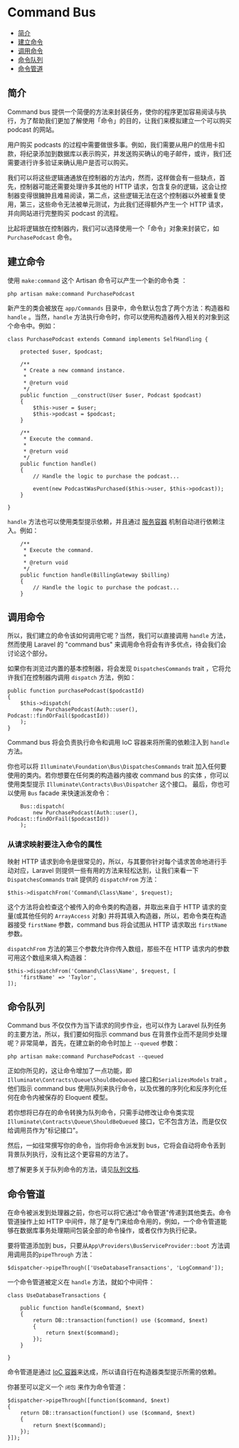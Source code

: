 # Command Bus

- [简介](#introduction)
- [建立命令](#creating-commands)
- [调用命令](#dispatching-commands)
- [命令队列](#queued-commands)
- [命令管道](#command-pipeline)

<a name="introduction"></a>
## 简介

Command bus 提供一个简便的方法来封装任务，使你的程序更加容易阅读与执行，为了帮助我们更加了解使用「命令」的目的，让我们来模拟建立一个可以购买 podcast 的网站。

用户购买 podcasts 的过程中需要做很多事。例如，我们需要从用户的信用卡扣款，将纪录添加到数据库以表示购买，并发送购买确认的电子邮件，或许，我们还需要进行许多验证来确认用户是否可以购买。

我们可以将这些逻辑通通放在控制器的方法内，然而，这样做会有一些缺点，首先，控制器可能还需要处理许多其他的 HTTP 请求，包含复杂的逻辑，这会让控制器变得很臃肿且难易阅读，第二点，这些逻辑无法在这个控制器以外被重复使用，第三，这些命令无法被单元测试，为此我们还得额外产生一个 HTTP 请求，并向网站进行完整购买 podcast 的流程。

比起将逻辑放在控制器内，我们可以选择使用一个「命令」对象来封装它，如 `PurchasePodcast` 命令。

<a name="creating-commands"></a>
## 建立命令

使用 `make:command` 这个 Artisan 命令可以产生一个新的命令类 ：

	php artisan make:command PurchasePodcast

新产生的类会被放在 `app/Commands` 目录中，命令默认包含了两个方法：构造器和 `handle` 。当然，`handle` 方法执行命令时，你可以使用构造器传入相关的对象到这个命令中。例如：

	class PurchasePodcast extends Command implements SelfHandling {

		protected $user, $podcast;

		/**
		 * Create a new command instance.
		 *
		 * @return void
		 */
		public function __construct(User $user, Podcast $podcast)
		{
			$this->user = $user;
			$this->podcast = $podcast;
		}

		/**
		 * Execute the command.
		 *
		 * @return void
		 */
		public function handle()
		{
			// Handle the logic to purchase the podcast...

			event(new PodcastWasPurchased($this->user, $this->podcast));
		}

	}

`handle` 方法也可以使用类型提示依赖，并且通过 [服务容器](/docs/{{version}}/container) 机制自动进行依赖注入。例如：

		/**
		 * Execute the command.
		 *
		 * @return void
		 */
		public function handle(BillingGateway $billing)
		{
			// Handle the logic to purchase the podcast...
		}

<a name="dispatching-commands"></a>
## 调用命令

所以，我们建立的命令该如何调用它呢？当然，我们可以直接调用 `handle` 方法，然而使用 Laravel 的 "command bus" 来调用命令将会有许多优点，待会我们会讨论这个部分。

如果你有浏览过内置的基本控制器，将会发现 `DispatchesCommands` trait ，它将允许我们在控制器内调用 `dispatch` 方法，例如：

	public function purchasePodcast($podcastId)
	{
		$this->dispatch(
			new PurchasePodcast(Auth::user(), Podcast::findOrFail($podcastId))
		);
	}

Command bus 将会负责执行命令和调用 IoC 容器来将所需的依赖注入到 `handle` 方法。

你也可以将 `Illuminate\Foundation\Bus\DispatchesCommands` trait 加入任何要使用的类内。若你想要在任何类的构造器内接收 command bus 的实体 ，你可以使用类型提示 `Illuminate\Contracts\Bus\Dispatcher` 这个接口。
最后，你也可以使用 `Bus` facade 来快速派发命令：

		Bus::dispatch(
			new PurchasePodcast(Auth::user(), Podcast::findOrFail($podcastId))
		);

### 从请求映射要注入命令的属性

映射 HTTP 请求到命令是很常见的，所以，与其要你针对每个请求苦命地进行手动对应，Laravel 则提供一些有用的方法来轻松达到，让我们来看一下 `DispatchesCommands` trait 提供的 `dispatchFrom` 方法：

	$this->dispatchFrom('Command\Class\Name', $request);

这个方法将会检查这个被传入的命令类的构造器，并取出来自于 HTTP 请求的变量(或其他任何的 `ArrayAccess` 对象) 并将其填入构造器，所以，若命令类在构造器接受 `firstName` 参数，command bus 将会试图从 HTTP 请求取出 `firstName` 参数。

`dispatchFrom` 方法的第三个参数允许你传入数组，那些不在 HTTP 请求内的参数可用这个数组来填入构造器：

	$this->dispatchFrom('Command\Class\Name', $request, [
		'firstName' => 'Taylor',
	]);

<a name="queued-commands"></a>
## 命令队列

Command bus 不仅仅作为当下请求的同步作业，也可以作为 Laravel 队列任务的主要方法，所以，我们要如何指示 command bus 在背景作业而不是同步处理呢？非常简单，首先，在建立新的命令时加上 `--queued` 参数：

	php artisan make:command PurchasePodcast --queued

正如你所见的，这让命令增加了一点功能，即 `Illuminate\Contracts\Queue\ShouldBeQueued` 接口和`SerializesModels` trait 。 他们指示 command bus 使用队列来执行命令，以及优雅的序列化和反序列化任何在命令内被保存的 Eloquent 模型。

若你想将已存在的命令转换为队列命令，只需手动修改让命令类实现 `Illuminate\Contracts\Queue\ShouldBeQueued` 接口，它不包含方法，而是仅仅给调用员作为"标记接口"。

然后，一如往常撰写你的命令，当你将命令派发到 bus，它将会自动将命令丢到背景队列执行，没有比这个更容易的方法了。

想了解更多关于队列命令的方法，请见[队列文档](/docs/{{version}}/queues).

<a name="command-pipeline"></a>
## 命令管道

在命令被派发到处理器之前，你也可以将它通过"命令管道"传递到其他类去。命令管道操作上如 HTTP 中间件，除了是专门来给命令用的，例如，一个命令管道能够在数据库事务处理期间包装全部的命令操作，或者仅作为执行纪录。

要将管道添加到 bus，只要从`App\Providers\BusServiceProvider::boot` 方法调用调用员的`pipeThrough` 方法：

	$dispatcher->pipeThrough(['UseDatabaseTransactions', 'LogCommand']);

一个命令管道被定义在 `handle` 方法，就如个中间件：

	class UseDatabaseTransactions {

		public function handle($command, $next)
		{
			return DB::transaction(function() use ($command, $next)
			{
				return $next($command);
			});
		}

	}

命令管道是通过 [IoC 容器](/docs/{{version}}/container)来达成，所以请自行在构造器类型提示所需的依赖。

你甚至可以定义一个 `闭包` 来作为命令管道：

	$dispatcher->pipeThrough([function($command, $next)
	{
		return DB::transaction(function() use ($command, $next)
		{
			return $next($command);
		});
	}]);
